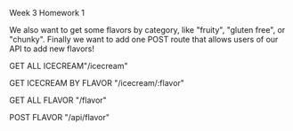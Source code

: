 Week 3 Homework 1

We also want to get some flavors by category, like "fruity", "gluten free", or "chunky". Finally we want to add one POST route that allows users of our API to add new flavors!

GET ALL ICECREAM"/icecream"

GET ICECREAM BY FLAVOR "/icecream/:flavor"

GET ALL FLAVOR "/flavor"

POST FLAVOR  "/api/flavor"
